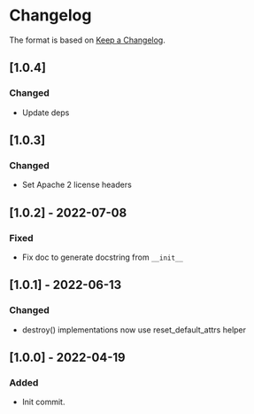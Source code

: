# Changelog

The format is based on [Keep a Changelog](https://keepachangelog.com/en/1.0.0/).

## [1.0.4]
### Changed
- Update deps

## [1.0.3]
### Changed
- Set Apache 2 license headers

## [1.0.2] - 2022-07-08
### Fixed
- Fix doc to generate docstring from `__init__`

## [1.0.1] - 2022-06-13
### Changed
- destroy() implementations now use reset_default_attrs helper

## [1.0.0] - 2022-04-19
### Added
- Init commit.
